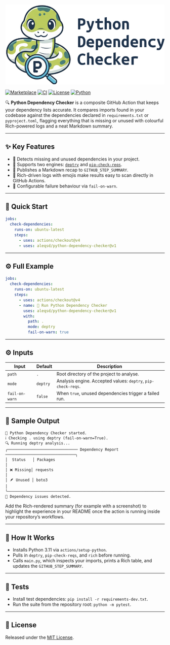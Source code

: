 ![Python Dependency Checker](logo.png)

[![Marketplace](https://img.shields.io/badge/GitHub%20Marketplace-python--dependency--checker-blue?logo=github)](https://github.com/marketplace)
[![CI](https://github.com/aleqsd/python-dependency-checker/actions/workflows/ci.yml/badge.svg)](https://github.com/aleqsd/python-dependency-checker/actions/workflows/ci.yml)
[![License](https://img.shields.io/badge/license-MIT-green.svg)](#)
[![Python](https://img.shields.io/badge/python-3.11%2B-3776ab.svg?logo=python&logoColor=white)](#)

🔍 **Python Dependency Checker** is a composite GitHub Action that keeps your dependency lists accurate. It compares imports found in your codebase against the dependencies declared in `requirements.txt` or `pyproject.toml`, flagging everything that is missing or unused with colourful Rich-powered logs and a neat Markdown summary.

---

## ✨ Key Features

- 🎯 Detects missing and unused dependencies in your project.
- 🔄 Supports two engines: [`deptry`](https://github.com/fpgmaas/deptry) and [`pip-check-reqs`](https://github.com/r1chardj0n3s/pip-check-reqs).
- 📝 Publishes a Markdown recap to `GITHUB_STEP_SUMMARY`.
- 🌈 Rich-driven logs with emojis make results easy to scan directly in GitHub Actions.
- 🚦 Configurable failure behaviour via `fail-on-warn`.

---

## 🚀 Quick Start

```yaml
jobs:
  check-dependencies:
    runs-on: ubuntu-latest
    steps:
      - uses: actions/checkout@v4
      - uses: aleqsd/python-dependency-checker@v1
```

---

## ⚙️ Full Example

```yaml
jobs:
  check-dependencies:
    runs-on: ubuntu-latest
    steps:
      - uses: actions/checkout@v4
      - name: 🐍 Run Python Dependency Checker
        uses: aleqsd/python-dependency-checker@v1
        with:
          path: .
          mode: deptry
          fail-on-warn: true
```

---

## ⚙️ Inputs

| Input          | Default  | Description                                                   |
| -------------- | -------- | ------------------------------------------------------------- |
| `path`         | `.`      | Root directory of the project to analyse.                     |
| `mode`         | `deptry` | Analysis engine. Accepted values: `deptry`, `pip-check-reqs`. |
| `fail-on-warn` | `false`  | When `true`, unused dependencies trigger a failed run.        |

---

## 🧪 Sample Output

```
🧭 Python Dependency Checker started.
ℹ️ Checking . using deptry (fail-on-warn=True).
🔍 Running deptry analysis...
╭─────────────────────────────── Dependency Report ───────────────────────────────╮
│  Status   │ Packages                                                            │
│ ❌ Missing│ requests                                                             │
│ 🪶 Unused │ boto3                                                                │
╰────────────────────────────────────────────────────────────────────────────────╯
🚨 Dependency issues detected.
```

Add the Rich-rendered summary (for example with a screenshot) to highlight the experience in your README once the action is running inside your repository’s workflows.

---

## 🧰 How It Works

- Installs Python 3.11 via `actions/setup-python`.
- Pulls in `deptry`, `pip-check-reqs`, and `rich` before running.
- Calls `main.py`, which inspects your imports, prints a Rich table, and updates the `GITHUB_STEP_SUMMARY`.

---

## 🧪 Tests

- Install test dependencies: `pip install -r requirements-dev.txt`.
- Run the suite from the repository root: `python -m pytest`.

---

## 📄 License

Released under the [MIT License](LICENSE).
